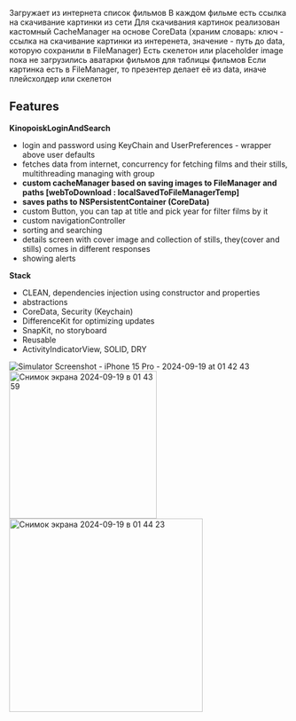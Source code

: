 Загружает из интернета список фильмов
В каждом фильме есть ссылка на скачивание картинки из сети
Для скачивания картинок реализован кастомный CacheManager на основе CoreData (храним словарь: ключ - ссылка на скачивание картинки из интеренета, значение - путь до data, которую сохранили в FileManager)
Есть скелетон или placeholder image пока не загрузились аватарки фильмов для таблицы фильмов
Если картинка есть в FileManager, то презентер делает её из data, иначе плейсхолдер или скелетон

## Features

**KinopoiskLoginAndSearch** 
- login and password using KeyChain and UserPreferences - wrapper above user defaults
- fetches data from internet, concurrency for fetching films and their stills, multithreading managing with group
- **custom cacheManager based on saving images to FileManager and paths [webToDownload : localSavedToFileManagerTemp]**
- **saves paths to NSPersistentContainer (CoreData)**
- custom Button, you can tap at title and pick year for filter films by it
- custom navigationController
- sorting and searching
- details screen with cover image and collection of stills, they(cover and stills) comes in different responses
- showing alerts

**Stack**
- CLEAN, dependencies injection using constructor and properties
- abstractions 
- CoreData, Security (Keychain)
- DifferenceKit for optimizing updates
- SnapKit, no storyboard
- Reusable
- ActivityIndicatorView, SOLID, DRY

![Simulator Screenshot - iPhone 15 Pro - 2024-09-19 at 01 42 43](https://github.com/user-attachments/assets/2a1ce6c9-4d20-4bbe-9be9-5d954a3d625a)   <img width="266" alt="Снимок экрана 2024-09-19 в 01 43 59" src="https://github.com/user-attachments/assets/4b8f17cb-ca49-4a1e-9869-da96a4d444f3">    <img width="349" alt="Снимок экрана 2024-09-19 в 01 44 23" src="https://github.com/user-attachments/assets/9bdcce3b-e9a6-41c1-a295-b38d1ca2e6ef">

